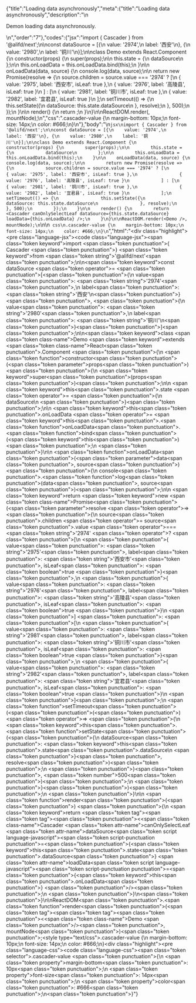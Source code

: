 {"title":"Loading data asynchronously","meta":{"title":"Loading data asynchronously","description":"\n<p>Demon loading data asynchronously.</p>\n","order":"7"},"codes":{"jsx":"import { Cascader } from '@alifd/next';\n\nconst dataSource = [{\n    value: '2974',\n    label: '西安'\n}, {\n    value: '2980',\n    label: '铜川'\n}];\n\nclass Demo extends React.Component {\n    constructor(props) {\n        super(props);\n\n        this.state = {\n            dataSource\n        };\n\n        this.onLoadData = this.onLoadData.bind(this);\n    }\n\n    onLoadData(data, source) {\n        console.log(data, source);\n\n        return new Promise(resolve => {\n            source.children = source.value === '2974' ? [\n                { value: '2975', label: '西安市', isLeaf: true },\n                { value: '2976', label: '高陵县', isLeaf: true }\n            ] : [\n                { value: '2981', label: '铜川市', isLeaf: true },\n                { value: '2982', label: '宜君县', isLeaf: true }\n            ];\n            setTimeout(() => {\n                this.setState({\n                    dataSource: this.state.dataSource\n                }, resolve);\n            }, 500);\n        });\n    }\n\n    render() {\n        return <Cascader canOnlySelectLeaf dataSource={this.state.dataSource} loadData={this.onLoadData} />;\n    }\n}\n\nReactDOM.render(<Demo />, mountNode);\n","css":".cascader-value {\n    margin-bottom: 10px;\n    font-size: 14px;\n    color: #666;\n}\n"},"body":"\n````jsx\nimport { Cascader } from '@alifd/next';\n\nconst dataSource = [{\n    value: '2974',\n    label: '西安'\n}, {\n    value: '2980',\n    label: '铜川'\n}];\n\nclass Demo extends React.Component {\n    constructor(props) {\n        super(props);\n\n        this.state = {\n            dataSource\n        };\n\n        this.onLoadData = this.onLoadData.bind(this);\n    }\n\n    onLoadData(data, source) {\n        console.log(data, source);\n\n        return new Promise(resolve => {\n            source.children = source.value === '2974' ? [\n                { value: '2975', label: '西安市', isLeaf: true },\n                { value: '2976', label: '高陵县', isLeaf: true }\n            ] : [\n                { value: '2981', label: '铜川市', isLeaf: true },\n                { value: '2982', label: '宜君县', isLeaf: true }\n            ];\n            setTimeout(() => {\n                this.setState({\n                    dataSource: this.state.dataSource\n                }, resolve);\n            }, 500);\n        });\n    }\n\n    render() {\n        return <Cascader canOnlySelectLeaf dataSource={this.state.dataSource} loadData={this.onLoadData} />;\n    }\n}\n\nReactDOM.render(<Demo />, mountNode);\n````\n\n```` css\n.cascader-value {\n    margin-bottom: 10px;\n    font-size: 14px;\n    color: #666;\n}\n````","html":"<script>(function(){'use strict';\n\nvar _createClass = function () { function defineProperties(target, props) { for (var i = 0; i < props.length; i++) { var descriptor = props[i]; descriptor.enumerable = descriptor.enumerable || false; descriptor.configurable = true; if (\"value\" in descriptor) descriptor.writable = true; Object.defineProperty(target, descriptor.key, descriptor); } } return function (Constructor, protoProps, staticProps) { if (protoProps) defineProperties(Constructor.prototype, protoProps); if (staticProps) defineProperties(Constructor, staticProps); return Constructor; }; }();\n\nvar _next = require('@alifd/next');\n\nfunction _classCallCheck(instance, Constructor) { if (!(instance instanceof Constructor)) { throw new TypeError(\"Cannot call a class as a function\"); } }\n\nfunction _possibleConstructorReturn(self, call) { if (!self) { throw new ReferenceError(\"this hasn't been initialised - super() hasn't been called\"); } return call && (typeof call === \"object\" || typeof call === \"function\") ? call : self; }\n\nfunction _inherits(subClass, superClass) { if (typeof superClass !== \"function\" && superClass !== null) { throw new TypeError(\"Super expression must either be null or a function, not \" + typeof superClass); } subClass.prototype = Object.create(superClass && superClass.prototype, { constructor: { value: subClass, enumerable: false, writable: true, configurable: true } }); if (superClass) Object.setPrototypeOf ? Object.setPrototypeOf(subClass, superClass) : subClass.__proto__ = superClass; }\n\nvar dataSource = [{\n    value: '2974',\n    label: '西安'\n}, {\n    value: '2980',\n    label: '铜川'\n}];\n\nvar Demo = function (_React$Component) {\n    _inherits(Demo, _React$Component);\n\n    function Demo(props) {\n        _classCallCheck(this, Demo);\n\n        var _this = _possibleConstructorReturn(this, (Demo.__proto__ || Object.getPrototypeOf(Demo)).call(this, props));\n\n        _this.state = {\n            dataSource: dataSource\n        };\n\n        _this.onLoadData = _this.onLoadData.bind(_this);\n        return _this;\n    }\n\n    _createClass(Demo, [{\n        key: 'onLoadData',\n        value: function onLoadData(data, source) {\n            var _this2 = this;\n\n            console.log(data, source);\n\n            return new Promise(function (resolve) {\n                source.children = source.value === '2974' ? [{ value: '2975', label: '西安市', isLeaf: true }, { value: '2976', label: '高陵县', isLeaf: true }] : [{ value: '2981', label: '铜川市', isLeaf: true }, { value: '2982', label: '宜君县', isLeaf: true }];\n                setTimeout(function () {\n                    _this2.setState({\n                        dataSource: _this2.state.dataSource\n                    }, resolve);\n                }, 500);\n            });\n        }\n    }, {\n        key: 'render',\n        value: function render() {\n            return React.createElement(_next.Cascader, { canOnlySelectLeaf: true, dataSource: this.state.dataSource, loadData: this.onLoadData });\n        }\n    }]);\n\n    return Demo;\n}(React.Component);\n\nReactDOM.render(React.createElement(Demo, null), mountNode);})()</script><div class=\"highlight\"><pre class=\"language-jsx\"><code class=\"language-jsx\"><span class=\"token keyword\">import</span> <span class=\"token punctuation\">{</span> Cascader <span class=\"token punctuation\">}</span> <span class=\"token keyword\">from</span> <span class=\"token string\">'@alifd/next'</span><span class=\"token punctuation\">;</span>\n\n<span class=\"token keyword\">const</span> dataSource <span class=\"token operator\">=</span> <span class=\"token punctuation\">[</span><span class=\"token punctuation\">{</span>\n    value<span class=\"token punctuation\">:</span> <span class=\"token string\">'2974'</span><span class=\"token punctuation\">,</span>\n    label<span class=\"token punctuation\">:</span> <span class=\"token string\">'西安'</span>\n<span class=\"token punctuation\">}</span><span class=\"token punctuation\">,</span> <span class=\"token punctuation\">{</span>\n    value<span class=\"token punctuation\">:</span> <span class=\"token string\">'2980'</span><span class=\"token punctuation\">,</span>\n    label<span class=\"token punctuation\">:</span> <span class=\"token string\">'铜川'</span>\n<span class=\"token punctuation\">}</span><span class=\"token punctuation\">]</span><span class=\"token punctuation\">;</span>\n\n<span class=\"token keyword\">class</span> <span class=\"token class-name\">Demo</span> <span class=\"token keyword\">extends</span> <span class=\"token class-name\">React<span class=\"token punctuation\">.</span>Component</span> <span class=\"token punctuation\">{</span>\n    <span class=\"token function\">constructor</span><span class=\"token punctuation\">(</span><span class=\"token parameter\">props</span><span class=\"token punctuation\">)</span> <span class=\"token punctuation\">{</span>\n        <span class=\"token keyword\">super</span><span class=\"token punctuation\">(</span>props<span class=\"token punctuation\">)</span><span class=\"token punctuation\">;</span>\n\n        <span class=\"token keyword\">this</span><span class=\"token punctuation\">.</span>state <span class=\"token operator\">=</span> <span class=\"token punctuation\">{</span>\n            dataSource\n        <span class=\"token punctuation\">}</span><span class=\"token punctuation\">;</span>\n\n        <span class=\"token keyword\">this</span><span class=\"token punctuation\">.</span>onLoadData <span class=\"token operator\">=</span> <span class=\"token keyword\">this</span><span class=\"token punctuation\">.</span><span class=\"token function\">onLoadData</span><span class=\"token punctuation\">.</span><span class=\"token function\">bind</span><span class=\"token punctuation\">(</span><span class=\"token keyword\">this</span><span class=\"token punctuation\">)</span><span class=\"token punctuation\">;</span>\n    <span class=\"token punctuation\">}</span>\n\n    <span class=\"token function\">onLoadData</span><span class=\"token punctuation\">(</span><span class=\"token parameter\">data<span class=\"token punctuation\">,</span> source</span><span class=\"token punctuation\">)</span> <span class=\"token punctuation\">{</span>\n        console<span class=\"token punctuation\">.</span><span class=\"token function\">log</span><span class=\"token punctuation\">(</span>data<span class=\"token punctuation\">,</span> source<span class=\"token punctuation\">)</span><span class=\"token punctuation\">;</span>\n\n        <span class=\"token keyword\">return</span> <span class=\"token keyword\">new</span> <span class=\"token class-name\">Promise</span><span class=\"token punctuation\">(</span><span class=\"token parameter\">resolve</span> <span class=\"token operator\">=></span> <span class=\"token punctuation\">{</span>\n            source<span class=\"token punctuation\">.</span>children <span class=\"token operator\">=</span> source<span class=\"token punctuation\">.</span>value <span class=\"token operator\">===</span> <span class=\"token string\">'2974'</span> <span class=\"token operator\">?</span> <span class=\"token punctuation\">[</span>\n                <span class=\"token punctuation\">{</span> value<span class=\"token punctuation\">:</span> <span class=\"token string\">'2975'</span><span class=\"token punctuation\">,</span> label<span class=\"token punctuation\">:</span> <span class=\"token string\">'西安市'</span><span class=\"token punctuation\">,</span> isLeaf<span class=\"token punctuation\">:</span> <span class=\"token boolean\">true</span> <span class=\"token punctuation\">}</span><span class=\"token punctuation\">,</span>\n                <span class=\"token punctuation\">{</span> value<span class=\"token punctuation\">:</span> <span class=\"token string\">'2976'</span><span class=\"token punctuation\">,</span> label<span class=\"token punctuation\">:</span> <span class=\"token string\">'高陵县'</span><span class=\"token punctuation\">,</span> isLeaf<span class=\"token punctuation\">:</span> <span class=\"token boolean\">true</span> <span class=\"token punctuation\">}</span>\n            <span class=\"token punctuation\">]</span> <span class=\"token punctuation\">:</span> <span class=\"token punctuation\">[</span>\n                <span class=\"token punctuation\">{</span> value<span class=\"token punctuation\">:</span> <span class=\"token string\">'2981'</span><span class=\"token punctuation\">,</span> label<span class=\"token punctuation\">:</span> <span class=\"token string\">'铜川市'</span><span class=\"token punctuation\">,</span> isLeaf<span class=\"token punctuation\">:</span> <span class=\"token boolean\">true</span> <span class=\"token punctuation\">}</span><span class=\"token punctuation\">,</span>\n                <span class=\"token punctuation\">{</span> value<span class=\"token punctuation\">:</span> <span class=\"token string\">'2982'</span><span class=\"token punctuation\">,</span> label<span class=\"token punctuation\">:</span> <span class=\"token string\">'宜君县'</span><span class=\"token punctuation\">,</span> isLeaf<span class=\"token punctuation\">:</span> <span class=\"token boolean\">true</span> <span class=\"token punctuation\">}</span>\n            <span class=\"token punctuation\">]</span><span class=\"token punctuation\">;</span>\n            <span class=\"token function\">setTimeout</span><span class=\"token punctuation\">(</span><span class=\"token punctuation\">(</span><span class=\"token punctuation\">)</span> <span class=\"token operator\">=></span> <span class=\"token punctuation\">{</span>\n                <span class=\"token keyword\">this</span><span class=\"token punctuation\">.</span><span class=\"token function\">setState</span><span class=\"token punctuation\">(</span><span class=\"token punctuation\">{</span>\n                    dataSource<span class=\"token punctuation\">:</span> <span class=\"token keyword\">this</span><span class=\"token punctuation\">.</span>state<span class=\"token punctuation\">.</span>dataSource\n                <span class=\"token punctuation\">}</span><span class=\"token punctuation\">,</span> resolve<span class=\"token punctuation\">)</span><span class=\"token punctuation\">;</span>\n            <span class=\"token punctuation\">}</span><span class=\"token punctuation\">,</span> <span class=\"token number\">500</span><span class=\"token punctuation\">)</span><span class=\"token punctuation\">;</span>\n        <span class=\"token punctuation\">}</span><span class=\"token punctuation\">)</span><span class=\"token punctuation\">;</span>\n    <span class=\"token punctuation\">}</span>\n\n    <span class=\"token function\">render</span><span class=\"token punctuation\">(</span><span class=\"token punctuation\">)</span> <span class=\"token punctuation\">{</span>\n        <span class=\"token keyword\">return</span> <span class=\"token tag\"><span class=\"token tag\"><span class=\"token punctuation\">&lt;</span><span class=\"token class-name\">Cascader</span></span> <span class=\"token attr-name\">canOnlySelectLeaf</span> <span class=\"token attr-name\">dataSource</span><span class=\"token script language-javascript\"><span class=\"token script-punctuation punctuation\">=</span><span class=\"token punctuation\">{</span><span class=\"token keyword\">this</span><span class=\"token punctuation\">.</span>state<span class=\"token punctuation\">.</span>dataSource<span class=\"token punctuation\">}</span></span> <span class=\"token attr-name\">loadData</span><span class=\"token script language-javascript\"><span class=\"token script-punctuation punctuation\">=</span><span class=\"token punctuation\">{</span><span class=\"token keyword\">this</span><span class=\"token punctuation\">.</span>onLoadData<span class=\"token punctuation\">}</span></span> <span class=\"token punctuation\">/></span></span><span class=\"token punctuation\">;</span>\n    <span class=\"token punctuation\">}</span>\n<span class=\"token punctuation\">}</span>\n\nReactDOM<span class=\"token punctuation\">.</span><span class=\"token function\">render</span><span class=\"token punctuation\">(</span><span class=\"token tag\"><span class=\"token tag\"><span class=\"token punctuation\">&lt;</span><span class=\"token class-name\">Demo</span></span> <span class=\"token punctuation\">/></span></span><span class=\"token punctuation\">,</span> mountNode<span class=\"token punctuation\">)</span><span class=\"token punctuation\">;</span></code></pre></div><style type=\"text/css\">.cascader-value {\n    margin-bottom: 10px;\n    font-size: 14px;\n    color: #666;\n}</style><div class=\"highlight\"><pre class=\"language-css\"><code class=\"language-css\"><span class=\"token selector\">.cascader-value</span> <span class=\"token punctuation\">{</span>\n    <span class=\"token property\">margin-bottom</span><span class=\"token punctuation\">:</span> 10px<span class=\"token punctuation\">;</span>\n    <span class=\"token property\">font-size</span><span class=\"token punctuation\">:</span> 14px<span class=\"token punctuation\">;</span>\n    <span class=\"token property\">color</span><span class=\"token punctuation\">:</span> #666<span class=\"token punctuation\">;</span>\n<span class=\"token punctuation\">}</span></code></pre></div>"}
